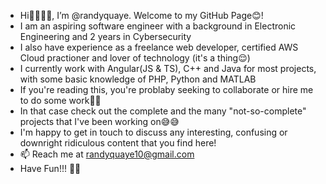 - Hi👋🏿👋🏿, I’m @randyquaye. Welcome to my GitHub Page😊!
- I am an aspiring software engineer with a background in Electronic Engineering and 2 years in Cybersecurity
- I also have experience as a freelance web developer, certified AWS Cloud practioner and lover of technology (it's a thing😌)
- I currently work with Angular(JS & TS), C++ and Java for most projects, with some basic knowledge of PHP, Python and MATLAB
- If you're reading this, you're problaby seeking to collaborate or hire me to do some work🙈🙈
- In that case check out the complete and the many "not-so-complete" projects that I've been working on😅😅
- I'm happy to get in touch to discuss any interesting, confusing or downright ridiculous content that you find here!
- 📫 Reach me at randyquaye10@gmail.com
- Have Fun!!! 👌🏿

<!---
randyquaye/randyquaye is a ✨ special ✨ repository because its `README.md` (this file) appears on your GitHub profile.
You can click the Preview link to take a look at your changes.
--->
